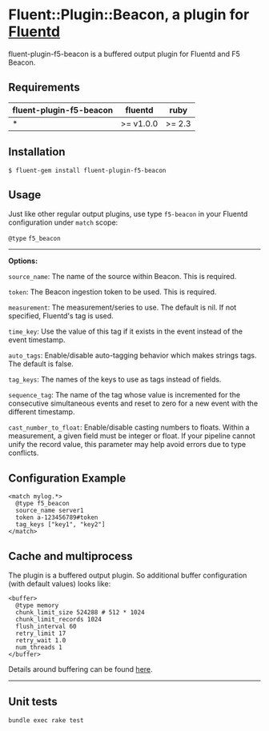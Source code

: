 # Fluent::Plugin::Beacon, a plugin for [Fluentd](http://fluentd.org)

fluent-plugin-f5-beacon is a buffered output plugin for Fluentd and F5 Beacon.

## Requirements

| fluent-plugin-f5-beacon | fluentd | ruby |
|------------------------|---------|------|
| * | >= v1.0.0  | >= 2.3 |

## Installation

    $ fluent-gem install fluent-plugin-f5-beacon

## Usage

Just like other regular output plugins, use type `f5-beacon` in your Fluentd configuration under `match` scope:

`@type` `f5_beacon`

--------------

**Options:**

`source_name`: The name of the source within Beacon.  This is required.

`token`: The Beacon ingestion token to be used.  This is required.

`measurement`: The measurement/series to use.  The default is nil.  If not specified, Fluentd's tag is used.

`time_key`: Use the value of this tag if it exists in the event instead of the event timestamp.

`auto_tags`: Enable/disable auto-tagging behavior which makes strings tags.  The default is false.

`tag_keys`: The names of the keys to use as tags instead of fields.

`sequence_tag`: The name of the tag whose value is incremented for the consecutive simultaneous events and reset to zero for a new event with the different timestamp.

`cast_number_to_float`: Enable/disable casting numbers to floats.  Within a measurement, a given field must be integer or float.  If your pipeline cannot unify the record value, this parameter may help avoid errors due to type conflicts.

## Configuration Example

```
<match mylog.*>
  @type f5_beacon
  source_name server1
  token a-123456789#token
  tag_keys ["key1", "key2"]
</match>
```

## Cache and multiprocess

The plugin is a buffered output plugin.  So additional buffer configuration (with default values) looks like:

```
<buffer>
  @type memory
  chunk_limit_size 524288 # 512 * 1024
  chunk_limit_records 1024
  flush_interval 60
  retry_limit 17
  retry_wait 1.0
  num_threads 1
</buffer>
```

Details around buffering can be found [here](https://docs.fluentd.org/buffer).

---

## Unit tests

```
bundle exec rake test
```